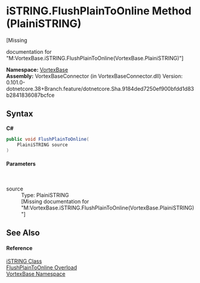 # iSTRING.FlushPlainToOnline Method (PlainiSTRING)
 

\[Missing <summary> documentation for "M:VortexBase.iSTRING.FlushPlainToOnline(VortexBase.PlainiSTRING)"\]

**Namespace:**&nbsp;<a href="N_VortexBase.md">VortexBase</a><br />**Assembly:**&nbsp;VortexBaseConnector (in VortexBaseConnector.dll) Version: 0.101.0-dotnetcore.38+Branch.feature/dotnetcore.Sha.9184ded7250ef900bfdd1d83b2841836087bcfce

## Syntax

**C#**<br />
``` C#
public void FlushPlainToOnline(
	PlainiSTRING source
)
```


#### Parameters
&nbsp;<dl><dt>source</dt><dd>Type: PlainiSTRING<br />\[Missing <param name="source"/> documentation for "M:VortexBase.iSTRING.FlushPlainToOnline(VortexBase.PlainiSTRING)"\]</dd></dl>

## See Also


#### Reference
<a href="T_VortexBase_iSTRING.md">iSTRING Class</a><br /><a href="Overload_VortexBase_iSTRING_FlushPlainToOnline.md">FlushPlainToOnline Overload</a><br /><a href="N_VortexBase.md">VortexBase Namespace</a><br />